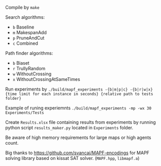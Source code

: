 Compile by `make`

Search algorithms:
- `b` Baseline
- `m` MakespanAdd
- `p` PruneAndCut
- `c` Combined

Path finder algorithms:
- `b` Biaset
- `r` TrullyRandom
- `w` WithoutCrossing
- `x` WithoutCrossingAtSameTimes

Run experiments by `./build/mapf_experiments -{b|m|p|c} -{b|r|w|x} {time limit for each instance in seconds} {relative path to tests folder}`

Example of runing experiemnts `./build/mapf_experiments -mp -wx 30 Experiments/Tests`

Create `Results.xlsx` file containing results from experiments by running python script `results_maker.py` located in `Experiments` folder.


Be aware of high memory requirements for large maps or high agents count.

Big thanks to https://github.com/svancaj/MAPF-encodings for MAPF solving library based on kissat SAT solver. (`MAPF.hpp`, `libmapf.a`)
